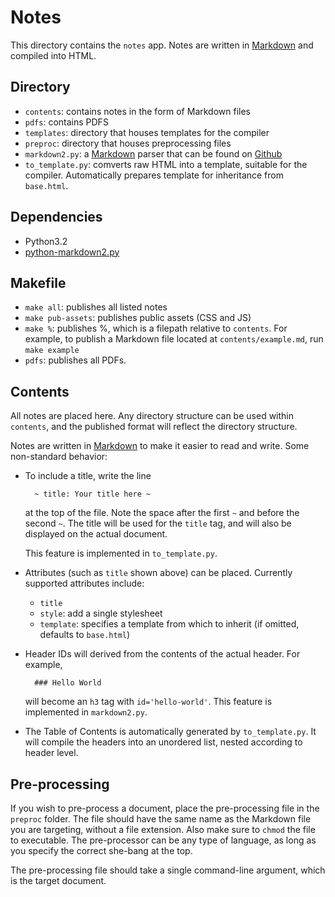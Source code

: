 Notes
=====

This directory contains the `notes` app. Notes are written in
[Markdown](http://daringfireball.net/projects/markdown/syntax) and
compiled into HTML.

Directory
---------

* `contents`: contains notes in the form of Markdown files
* `pdfs`: contains PDFS
* `templates`: directory that houses templates for the compiler
* `preproc`: directory that houses preprocessing files
* `markdown2.py`: a
  [Markdown](http://daringfireball.net/projects/markdown/syntax)
  parser that can be found on
  [Github](https://github.com/trentm/python-markdown2)
* `to_template.py`: comverts raw HTML into a template, suitable for
  the compiler. Automatically prepares template for inheritance from
  `base.html`.

Dependencies
------------

* Python3.2
* [python-markdown2.py](https://github.com/trentm/python-markdown2)

Makefile
--------

* `make all`: publishes all listed notes
* `make pub-assets`: publishes public assets (CSS and JS)
* `make %`: publishes %, which is a filepath relative to `contents`.
  For example, to publish a Markdown file located at
  `contents/example.md`, run `make example`
* `pdfs`: publishes all PDFs.

Contents
--------

All notes are placed here. Any directory structure can be used within
`contents`, and the published format will reflect the directory
structure.

Notes are written in
[Markdown](https://github.com/trentm/python-markdown2) to make it
easier to read and write. Some non-standard behavior:

* To include a title, write the line

        ~ title: Your title here ~

  at the top of the file. Note the space after the first `~` and before
  the second `~`. The title will be used for the `title` tag, and will
  also be displayed on the actual document.

  This feature is implemented in `to_template.py`.

* Attributes (such as `title` shown above) can be placed. Currently
  supported attributes include:
    * `title`
    * `style`: add a single stylesheet
    * `template`: specifies a template from which to inherit (if
      omitted, defaults to `base.html`)

* Header IDs will derived from the contents of the actual header. For
  example,

        ### Hello World

  will become an `h3` tag with `id='hello-world'`. This feature is
  implemented in `markdown2.py`.

* The Table of Contents is automatically generated by
  `to_template.py`. It will compile the headers into an unordered
  list, nested according to header level.

Pre-processing
--------------

If you wish to pre-process a document, place the pre-processing file
in the `preproc` folder. The file should have the same name as the
Markdown file you are targeting, without a file extension. Also make
sure to `chmod` the file to executable. The pre-processor can be any
type of language, as long as you specify the correct she-bang at the
top.

The pre-processing file should take a single command-line argument,
which is the target document.
